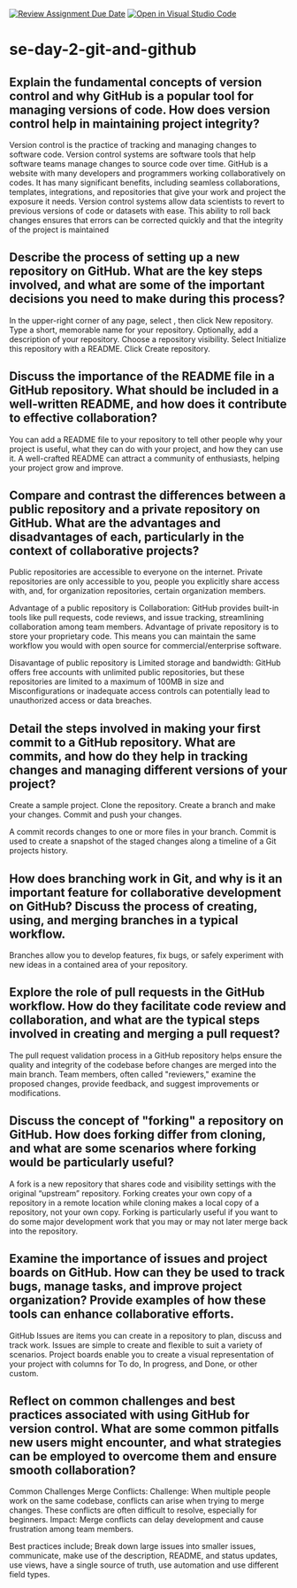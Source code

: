 [![Review Assignment Due Date](https://classroom.github.com/assets/deadline-readme-button-22041afd0340ce965d47ae6ef1cefeee28c7c493a6346c4f15d667ab976d596c.svg)](https://classroom.github.com/a/8wgCKhpZ)
[![Open in Visual Studio Code](https://classroom.github.com/assets/open-in-vscode-2e0aaae1b6195c2367325f4f02e2d04e9abb55f0b24a779b69b11b9e10269abc.svg)](https://classroom.github.com/online_ide?assignment_repo_id=15695234&assignment_repo_type=AssignmentRepo)
# se-day-2-git-and-github
## Explain the fundamental concepts of version control and why GitHub is a popular tool for managing versions of code. How does version control help in maintaining project integrity?
Version control is the practice of tracking and managing changes to software code. Version control systems are software tools that help software teams manage changes to source code over time.
GitHub is a website with many developers and programmers working collaboratively on codes. It has many significant benefits, including seamless collaborations, templates, integrations, and repositories that give your work and project the exposure it needs.
Version control systems allow data scientists to revert to previous versions of code or datasets with ease. This ability to roll back changes ensures that errors can be corrected quickly and that the integrity of the project is maintained

## Describe the process of setting up a new repository on GitHub. What are the key steps involved, and what are some of the important decisions you need to make during this process?
In the upper-right corner of any page, select , then click New repository.
Type a short, memorable name for your repository.
Optionally, add a description of your repository.
Choose a repository visibility. 
Select Initialize this repository with a README.
Click Create repository.

## Discuss the importance of the README file in a GitHub repository. What should be included in a well-written README, and how does it contribute to effective collaboration?
You can add a README file to your repository to tell other people why your project is useful, what they can do with your project, and how they can use it. A well-crafted README can attract a community of enthusiasts, helping your project grow and improve.

## Compare and contrast the differences between a public repository and a private repository on GitHub. What are the advantages and disadvantages of each, particularly in the context of collaborative projects?
Public repositories are accessible to everyone on the internet. Private repositories are only accessible to you, people you explicitly share access with, and, for organization repositories, certain organization members.

Advantage of a public repository is Collaboration: GitHub provides built-in tools like pull requests, code reviews, and issue tracking, streamlining collaboration among team members.
Advantage of private repository is to store your proprietary code. This means you can maintain the same workflow you would with open source for commercial/enterprise software.

Disavantage of public repository is  Limited storage and bandwidth: GitHub offers free accounts with unlimited public repositories, but these repositories are limited to a maximum of 100MB in size and Misconfigurations or inadequate access controls can potentially lead to unauthorized access or data breaches. 

## Detail the steps involved in making your first commit to a GitHub repository. What are commits, and how do they help in tracking changes and managing different versions of your project?
Create a sample project.
Clone the repository.
Create a branch and make your changes.
Commit and push your changes.

A commit records changes to one or more files in your branch.
Commit is used to create a snapshot of the staged changes along a timeline of a Git projects history.

## How does branching work in Git, and why is it an important feature for collaborative development on GitHub? Discuss the process of creating, using, and merging branches in a typical workflow.
Branches allow you to develop features, fix bugs, or safely experiment with new ideas in a contained area of your repository.

## Explore the role of pull requests in the GitHub workflow. How do they facilitate code review and collaboration, and what are the typical steps involved in creating and merging a pull request?
The pull request validation process in a GitHub repository helps ensure the quality and integrity of the codebase before changes are merged into the main branch. Team members, often called "reviewers," examine the proposed changes, provide feedback, and suggest improvements or modifications.

## Discuss the concept of "forking" a repository on GitHub. How does forking differ from cloning, and what are some scenarios where forking would be particularly useful?
A fork is a new repository that shares code and visibility settings with the original “upstream” repository.
Forking creates your own copy of a repository in a remote location while cloning makes a local copy of a repository, not your own copy.
Forking is particularly useful if you want to do some major development work that you may or may not later merge back into the repository.


## Examine the importance of issues and project boards on GitHub. How can they be used to track bugs, manage tasks, and improve project organization? Provide examples of how these tools can enhance collaborative efforts.
GitHub Issues are items you can create in a repository to plan, discuss and track work. Issues are simple to create and flexible to suit a variety of scenarios.
Project boards enable you to create a visual representation of your project with columns for To do, In progress, and Done, or other custom.

## Reflect on common challenges and best practices associated with using GitHub for version control. What are some common pitfalls new users might encounter, and what strategies can be employed to overcome them and ensure smooth collaboration?
Common Challenges Merge Conflicts: 
Challenge: When multiple people work on the same codebase, conflicts can arise when trying to merge changes. These conflicts are often difficult to resolve, especially for beginners. 
Impact: Merge conflicts can delay development and cause frustration among team members.

Best practices include; Break down large issues into smaller issues, communicate, make use of the description, README, and status updates, use views, have a single source of truth, use automation and use different field types.
